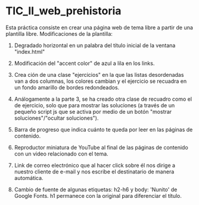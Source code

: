 # TIC_II_web_prehistoria
Esta práctica consiste en crear una página web de tema libre a partir de una plantilla libre.
Modificaciones de la plantilla:

1. Degradado horizontal en un palabra del título inicial de la ventana "index.html"

2. Modificación del "accent color" de azul a lila en los links.

3. Crea ción de una clase "ejercicios" en la que las listas desordenadas van a dos columnas, los colores cambian y el ejercicio se recuadra en un fondo amarillo de bordes redondeados.

4. Análogamente a la parte 3, se ha creado otra clase de recuadro como el de ejercicio, solo que para mostrar las soluciones (a través de un pequeño script js que se activa por medio de un botón "mostrar soluciones"/"ocultar soluciones").

5. Barra de progreso que indica cuánto te queda por leer en las páginas de contenido.

6. Reproductor miniatura de YouTube al final de las páginas de contenido con un video relacionado con el tema.

7. Link de correo electrónico que al hacer click sobre él nos dirige a nuestro cliente de e-mail y nos escribe el destinatario de manera automática.

8. Cambio de fuente de algunas etiquetas: h2-h6 y body: 'Nunito' de Google Fonts. h1 permanece con la original para diferenciar el título.

